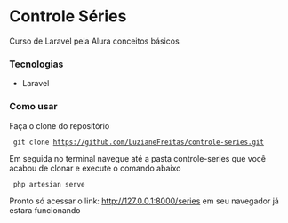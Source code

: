 # Controle Séries

Curso de Laravel pela Alura conceitos básicos


### Tecnologias


- Laravel


### Como usar


Faça o clone do repositório </br>

<code> git clone https://github.com/LuzianeFreitas/controle-series.git </code>

Em seguida no terminal navegue até a pasta controle-series que você acabou de clonar e execute o comando abaixo </br>

<code> php artesian serve </code>

Pronto só acessar o link: http://127.0.0.1:8000/series em seu navegador já estara funcionando
